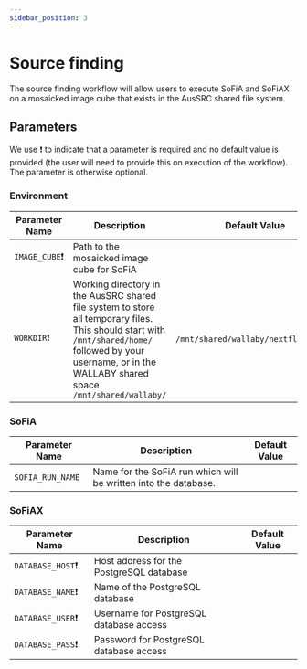```yaml
---
sidebar_position: 3
---
```


# Source finding

The source finding workflow will allow users to execute SoFiA and SoFiAX on a mosaicked image cube that exists in the AusSRC shared file system.

## Parameters

We use ❗ to indicate that a parameter is required and no default value is provided (the user will need to provide this on execution of the workflow). The parameter is otherwise optional.

### Environment 

| Parameter Name  | Description | Default Value |
|---|---|---|
|	`IMAGE_CUBE`❗ | Path to the mosaicked image cube for SoFiA |  |
|	`WORKDIR`❗| Working directory in the AusSRC shared file system to store all temporary files. This should start with `/mnt/shared/home/` followed by your username, or in the WALLABY shared space `/mnt/shared/wallaby/` | `/mnt/shared/wallaby/nextflow_runs/` |

### SoFiA

| Parameter Name  | Description | Default Value | 
|---|---|---|
| `SOFIA_RUN_NAME` | Name for the SoFiA run which will be written into the database. |  | `sofia` |


### SoFiAX

| Parameter Name  | Description | Default Value | 
|---|---|---|
| `DATABASE_HOST`❗ | Host address for the PostgreSQL database |  |
| `DATABASE_NAME`❗ | Name of the PostgreSQL database |  |
| `DATABASE_USER`❗ | Username for PostgreSQL database access |  |
| `DATABASE_PASS`❗ | Password for PostgreSQL database access |  |
